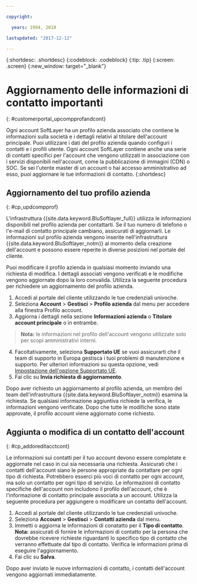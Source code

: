 ```yaml
---

copyright:

  years: 1994, 2018

lastupdated: "2017-12-12"

---
```


{:shortdesc: .shortdesc}
{:codeblock: .codeblock}
{:tip: .tip}
{:screen: .screen}
{:new_window: target="_blank"}


# Aggiornamento delle informazioni di contatto importanti
{: #customerportal_upcompprofandcont}

Ogni account SoftLayer ha un profilo azienda associato che contiene le informazioni sulla società e i dettagli relativi al titolare dell'account principale. Puoi utilizzare i dati del profilo azienda quando configuri i contatti e i profili utente. Ogni account SoftLayer contiene anche una serie di contatti specifici per l'account che vengono utilizzati in associazione con i servizi disponibili nell'account, come la pubblicazione di immagini (CDN) o SOC. Se sei l'utente master di un account o hai accesso amministrativo ad esso, puoi aggiornare le tue informazioni di contatto.
{:shortdesc}

## Aggiornamento del tuo profilo azienda
{: #cp_updcompprof}

L'infrastruttura {{site.data.keyword.BluSoftlayer_full}} utilizza le informazioni disponibili nel profilo azienda per contattarti. Se il tuo numero di telefono o l'e-mail di contatto principale cambiano, assicurati di aggiornarli. Le informazioni sul profilo azienda vengono inserite nell'infrastruttura {{site.data.keyword.BluSoftlayer_notm}} al momento della creazione dell'account e possono essere reperite in diverse posizioni nel portale del cliente.

Puoi modificare il profilo azienda in qualsiasi momento inviando una richiesta di modifica. I dettagli associati vengono verificati e le modifiche vengono aggiornate dopo la loro convalida. Utilizza la seguente procedura per richiedere un aggiornamento del profilo azienda.

1. Accedi al portale del cliente utilizzando le tue credenziali univoche.
2. Seleziona **Account** > **Gestisci** > **Profilo azienda** dal menu per accedere alla finestra Profilo account.
3. Aggiorna i dettagli nella sezione **Informazioni azienda** o **Titolare account principale** o in entrambe.
> **Nota:** le informazioni nel profilo dell'account vengono utilizzate solo per scopi amministrativi interni.
4. Facoltativamente, seleziona **Supportato UE** se vuoi assicurarti che il team di supporto in Europa gestisca i tuoi problemi di manutenzione e supporto. Per ulteriori informazioni su questa opzione, vedi [Impostazione dell'opzione Supportato UE](/docs/customer-portal/cpmanuserprof.html#cp_seteusupported).
5. Fai clic su **Invia richiesta di aggiornamento**.

Dopo aver richiesto un aggiornamento al profilo azienda, un membro del team dell'infrastruttura {{site.data.keyword.BluSoftlayer_notm}} esamina la richiesta. Se qualsiasi informazione aggiuntiva richiede la verifica, le informazioni vengono verificate. Dopo che tutte le modifiche sono state approvate, il profilo account viene aggiornato come richiesto.

## Aggiunta o modifica di un contatto dell'account
{: #cp_addoreditacctcont}

Le informazioni sui contatti per il tuo account devono essere completate e aggiornate nel caso in cui sia necessaria una richiesta. Assicurati che i contatti dell'account siano le persone appropriate da contattare per ogni tipo di richiesta. Potrebbero esserci più voci di contatto per ogni account, ma solo un contatto per ogni tipo di servizio. Le informazioni di contatto specifiche dell'account *non* includono il profilo dell'account, che è l'informazione di contatto principale associata a un account. Utilizza la seguente procedura per aggiungere o modificare un contatto dell'account.

1. Accedi al portale del cliente utilizzando le tue credenziali univoche.
2. Seleziona **Account** > **Gestisci** > **Contatti azienda** dal menu.
3. Immetti o aggiorna le informazioni di conatatto per il **Tipo di contatto**.<br/>**Nota:** assicurati di fornire le informazioni di contatto per la persona che dovrebbe ricevere richieste riguardanti lo specifico tipo di contatto che verranno effettuate dal tipo di contatto. Verifica le informazioni prima di eseguire l'aggiornamento.
4. Fai clic su **Salva**.

Dopo aver inviato le nuove informazioni di contatto, i contatti dell'account vengono aggiornati immediatamente.
